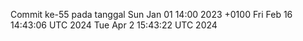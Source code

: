 Commit ke-55 pada tanggal Sun Jan 01 14:00 2023 +0100
Fri Feb 16 14:43:06 UTC 2024
Tue Apr  2 15:43:22 UTC 2024
